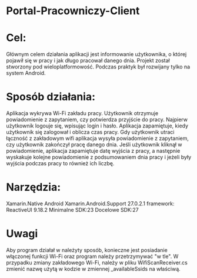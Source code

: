# Portal-Pracowniczy-Client
# Cel:

Głównym celem działania aplikacji jest informowanie użytkownika, o której pojawił się w pracy i jak długo pracował danego dnia. 
Projekt został stworzony pod wieloplatformowość. Podczas praktyk był rozwijany tylko na system Android. 

# Sposób działania:

Aplikacja wykrywa Wi-Fi zakładu pracy. Użytkownik otrzymuje powiadomienie z zapytaniem, czy potwierdza przyjście do pracy. Najpierw użytkownik logouje się, wpisując login i hasło. Aplikacja zapamiętuje, kiedy użytkownik się zalogował i oblicza czas pracy. Gdy użytkownik utraci łączność z zakładowym wifi aplikacja wysyła powiadomienie z zapytaniem, czy użytkownik zakończył pracę danego dnia. Jeśli użytkownik kliknął w powiadomienie, aplikacja zapamiętuje datę wyjścia z pracy, a następnie wyskakuje kolejne powiadomienie z podsumowaniem dnia pracy i jeżeli były wyjścia podczas pracy to również ich liczbę.

# Narzędzia:

Xamarin.Native Android
Xamarin.Android.Support 27.0.2.1
framework: ReactiveUI 9.18.2 
Minimalne SDK:23 
Docelowe SDK:27

# Uwagi

Aby program działał w należyty sposób, konieczne jest posiadanie włączonej funkcji Wi-Fi oraz program należy przetrzymywać "w tle". W przypadku zmiany zakładowego Wi-Fi, należy w pliku WifiScanReceiver.cs zmienić nazwę użytą w kodzie w zmiennej _availableSsids na właściwą.
